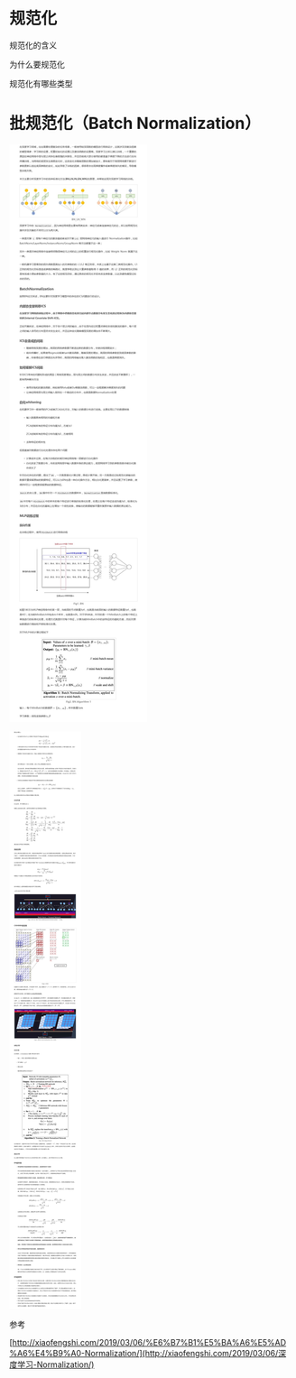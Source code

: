 # 规范化

规范化的含义

为什么要规范化

规范化有哪些类型



# 批规范化（Batch Normalization）

![1562661121659](./images/1562661121659.png)

![1562661045199](./images/1562661045199.png)



参考

[http://xiaofengshi.com/2019/03/06/%E6%B7%B1%E5%BA%A6%E5%AD%A6%E4%B9%A0-Normalization/](http://xiaofengshi.com/2019/03/06/深度学习-Normalization/)